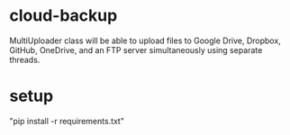 # cloud-backup
 MultiUploader class will be able to upload files to Google Drive, Dropbox, GitHub, OneDrive, and an FTP server simultaneously using separate threads.
# setup
"pip install -r requirements.txt"
